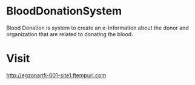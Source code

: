 # BloodDonationSystem
Blood Donation is system to create an e-Information about the donor and organization that are related to donating the blood.

# Visit
http://egzonarifi-001-site1.ftempurl.com
